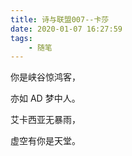 ```yaml
---
title: 诗与联盟007--卡莎
date: 2020-01-07 16:27:59
tags:
    - 随笔
---
```

你是峡谷惊鸿客，

亦如 AD 梦中人。
<!--more-->
艾卡西亚无暴雨，

虚空有你是天堂。